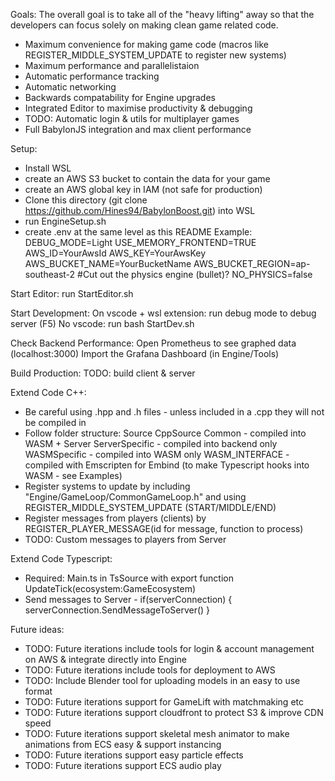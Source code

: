 Goals:
The overall goal is to take all of the "heavy lifting" away so that the developers can focus solely on making clean game related code.
- Maximum convenience for making game code (macros like REGISTER_MIDDLE_SYSTEM_UPDATE to register new systems)
- Maximum performance and parallelistaion
- Automatic performance tracking
- Automatic networking
- Backwards compatability for Engine upgrades
- Integrated Editor to maximise productivity & debugging
- TODO: Automatic login & utils for multiplayer games
- Full BabylonJS integration and max client performance

Setup:
- Install WSL
- create an AWS S3 bucket to contain the data for your game
- create an AWS global key in IAM (not safe for production)
- Clone this directory (git clone https://github.com/Hines94/BabylonBoost.git) into WSL
- run EngineSetup.sh
- create .env at the same level as this README
    Example:
        DEBUG_MODE=Light
        USE_MEMORY_FRONTEND=TRUE
        AWS_ID=YourAwsId
        AWS_KEY=YourAwsKey
        AWS_BUCKET_NAME=YourBucketName
        AWS_BUCKET_REGION=ap-southeast-2
        #Cut out the physics engine (bullet)?
        NO_PHYSICS=false

Start Editor:
run StartEditor.sh

Start Development:
On vscode + wsl extension:
run debug mode to debug server (F5)
No vscode:
run bash StartDev.sh

Check Backend Performance:
Open Prometheus to see graphed data (localhost:3000)
Import the Grafana Dashboard (in Engine/Tools)

Build Production:
TODO: build client & server

Extend Code C++:
- Be careful using .hpp and .h files - unless included in a .cpp they will not be compiled in
- Follow folder structure:
    Source
        CppSource
            Common - compiled into WASM + Server
            ServerSpecific - compiled into backend only
            WASMSpecific - compiled into WASM only
                WASM_INTERFACE - compiled with Emscripten for Embind (to make Typescript hooks into WASM - see Examples)
- Register systems to update by including "Engine/GameLoop/CommonGameLoop.h" and using REGISTER_MIDDLE_SYSTEM_UPDATE (START/MIDDLE/END)
- Register messages from players (clients) by REGISTER_PLAYER_MESSAGE(id for message, function to process)
- TODO: Custom messages to players from Server

Extend Code Typescript:
- Required: Main.ts in TsSource with export function UpdateTick(ecosystem:GameEcosystem) 
- Send messages to Server - if(serverConnection) { serverConnection.SendMessageToServer() }

Future ideas:
- TODO: Future iterations include tools for login & account management on AWS & integrate directly into Engine
- TODO: Future iterations include tools for deployment to AWS
- TODO: Include Blender tool for uploading models in an easy to use format
- TODO: Future iterations support for GameLift with matchmaking etc
- TODO: Future iterations support cloudfront to protect S3 & improve CDN speed
- TODO: Future iterations support skeletal mesh animator to make animations from ECS easy & support instancing 
- TODO: Future iterations support easy particle effects
- TODO: Future iterations support ECS audio play